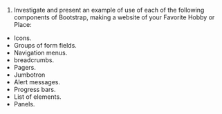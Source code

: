 1. Investigate and present an example of use of each of the following components of
Bootstrap, making a website of your Favorite Hobby or Place:
- Icons.
- Groups of form fields.
- Navigation menus.
- breadcrumbs.
- Pagers.
- Jumbotron
- Alert messages.
- Progress bars.
- List of elements.
- Panels.